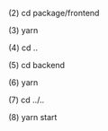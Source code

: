 <p>(2) cd package/frontend</p>
<p>(3) yarn</p>
<p>(4) cd ..</p>
<p>(5) cd backend</p>
<p>(6) yarn</p>
<p>(7) cd ../..</p>
<p>(8) yarn start</p>